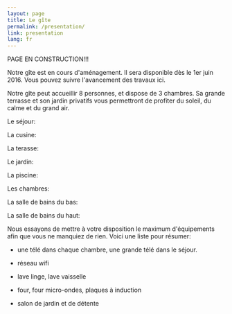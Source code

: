 ```yaml
---
layout: page
title: Le gîte
permalink: /presentation/
link: presentation
lang: fr
---
```


PAGE EN CONSTRUCTION!!!

Notre gîte est  en cours d'aménagement. Il sera disponible dès le 1er juin 2016. Vous pouvez suivre l'avancement des travaux ici.


Notre gîte peut accueillir 8 personnes, et dispose de 3 chambres. Sa grande terrasse et son jardin privatifs vous permettront de profiter du soleil, du calme et du grand air.


Le séjour:


La cusine:


La terasse:


Le jardin:


La piscine:


Les chambres:


La salle de bains du bas:


La salle de bains du haut:


Nous essayons de mettre à votre disposition le maximum d'équipements afin que vous ne manquiez de rien. Voici une liste pour résumer:


- une télé dans chaque chambre, une grande télé dans le séjour.


- réseau wifi


- lave linge, lave vaisselle


- four, four micro-ondes, plaques à induction


- salon de jardin et de détente

